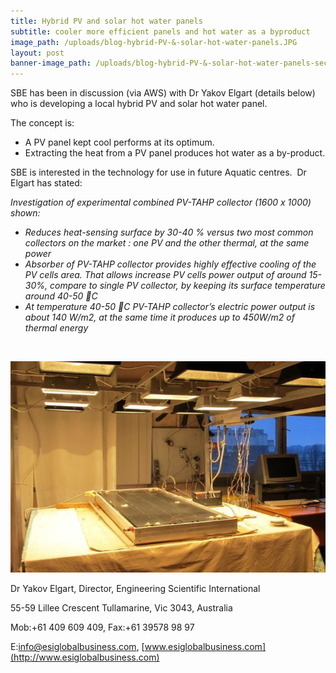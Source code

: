 ```yaml
---
title: Hybrid PV and solar hot water panels
subtitle: cooler more efficient panels and hot water as a byproduct
image_path: /uploads/blog-hybrid-PV-&-solar-hot-water-panels.JPG
layout: post
banner-image_path: /uploads/blog-hybrid-PV-&-solar-hot-water-panels-section.JPG
---
```



SBE has been in discussion (via AWS) with Dr Yakov Elgart (details below) who is developing a local hybrid PV and solar hot water panel.

The concept is:

* A PV panel kept cool performs at its optimum.
* Extracting the heat from a PV panel produces hot water as a by-product.

SBE is interested in the technology for use in future Aquatic centres.&nbsp; Dr Elgart has stated:

*Investigation of experimental combined PV-TAHP collector (1600 x 1000) shown:*

* *Reduces heat-sensing surface by 30-40 % versus two most common collectors on the market : one PV and the other thermal, at the same power*
* *Absorber of PV-TAHP collector provides highly effective cooling of the PV cells area. That allows increase PV cells power output of around 15-30%, compare to single PV collector, by keeping its surface temperature around 40-50 C*
* *At temperature 40-50 C PV-TAHP collector’s electric power output is about 140 W/m2, at the same time it produces up to 450W/m2 of thermal energy*

&nbsp;

![](/uploads/versions/blog-hybrid-pv-&amp;-solar-hot-water-panels-test---x----651-437x---.JPG)

Dr Yakov Elgart, Director, Engineering Scientific International

55-59 Lillee Crescent Tullamarine, Vic 3043, Australia

Mob:+61 409 609 409, Fax:+61 39578 98 97

E:info@esiglobalbusiness.com, [www.esiglobalbusiness.com](http://www.esiglobalbusiness.com)